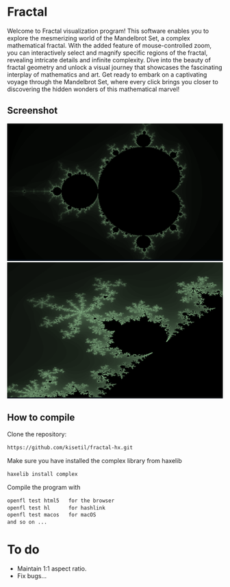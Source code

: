# Fractal

Welcome to Fractal visualization program! This software enables you to explore the mesmerizing world of the Mandelbrot Set, a complex mathematical fractal. With the added feature of mouse-controlled zoom, you can interactively select and magnify specific regions of the fractal, revealing intricate details and infinite complexity. Dive into the beauty of fractal geometry and unlock a visual journey that showcases the fascinating interplay of mathematics and art. Get ready to embark on a captivating voyage through the Mandelbrot Set, where every click brings you closer to discovering the hidden wonders of this mathematical marvel!

## Screenshot

![Screen](screen1.png)
![Screen](screen2.png)

## How to compile

Clone the repository:
```sh
https://github.com/kisetil/fractal-hx.git
```
Make sure you have installed the complex library from haxelib
```sh
haxelib install complex
```
Compile the program with
```sh
openfl test html5   for the browser
openfl test hl      for hashlink
openfl test macos   for macOS
and so on ...
```

# To do
- Maintain 1:1 aspect ratio.
- Fix bugs...
  
